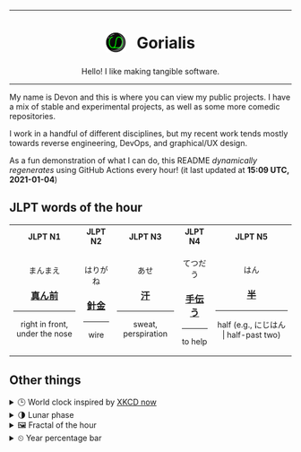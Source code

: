 ***

<h1 align="center">
<sub>
    <img src="readme/resources/avatar.png" height="36">
</sub>
&nbsp;
Gorialis
</h1>
<p align="center">
Hello! I like making tangible software.
</p>

***

My name is Devon and this is where you can view my public projects. I have a mix of stable and experimental projects, as well as some more comedic repositories.

I work in a handful of different disciplines, but my recent work tends mostly towards reverse engineering, DevOps, and graphical/UX design.

As a fun demonstration of what I can do, this README *dynamically regenerates* using GitHub Actions every hour! (it last updated at **15:09 UTC, 2021-01-04**)

<h2>JLPT words of the hour</h2>
<table>
    <tr>
        <th>JLPT N1</th>
        <th>JLPT N2</th>
        <th>JLPT N3</th>
        <th>JLPT N4</th>
        <th>JLPT N5</th>
    </tr>
    <tr>
        <td>
            <p align="center">まんまえ</p>
            <h3 align="center"><b><a href="https://jisho.org/search/%E7%9C%9F%E3%82%93%E5%89%8D">真ん前</a></b></h3>
            <hr>
            <p align="center">right in front,<wbr> under the nose</p>
        </td>
        <td>
            <p align="center">はりがね</p>
            <h3 align="center"><b><a href="https://jisho.org/search/%E9%87%9D%E9%87%91">針金</a></b></h3>
            <hr>
            <p align="center">wire</p>
        </td>
        <td>
            <p align="center">あせ</p>
            <h3 align="center"><b><a href="https://jisho.org/search/%E6%B1%97">汗</a></b></h3>
            <hr>
            <p align="center">sweat,<wbr> perspiration</p>
        </td>
        <td>
            <p align="center">てつだう</p>
            <h3 align="center"><b><a href="https://jisho.org/search/%E6%89%8B%E4%BC%9D%E3%81%86">手伝う</a></b></h3>
            <hr>
            <p align="center">to help</p>
        </td>
        <td>
            <p align="center">はん</p>
            <h3 align="center"><b><a href="https://jisho.org/search/%E5%8D%8A">半</a></b></h3>
            <hr>
            <p align="center">half (e.g.,<wbr> にじはん | half-past two)</p>
        </td>
    </tr>
</table>

<h2>Other things</h2>
<details>
<summary>🕒  World clock inspired by <a href="https://xkcd.com/now">XKCD now</a></summary>

> <img src="generated/now.png" width="512">

</details>
<details>
<summary>🌗 Lunar phase</summary>

The moon is approximately 73.00% through its phase (Last Quarter).

</details>
<details>
<summary>&#x1f5bc; Fractal of the hour</summary>

> <img src="generated/fractal.png" width="512">

</details>
<details>
<summary>&#x23f2; Year percentage bar</summary>
<pre><code>2021 [▁▁▁▁▁▁▁▁▁▁▁▁▁▁▁▁▁▁▁▁] 0.99%</code></pre>
</details>
